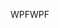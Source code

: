 <span data-ttu-id="062be-101">WPF</span><span class="sxs-lookup"><span data-stu-id="062be-101">WPF</span></span>